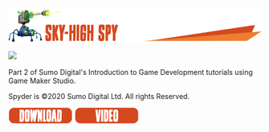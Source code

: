 ![](/.github/images/sky_high_spy_title.png)

![](/.github/images/SkyHighSpy.gif)


Part 2 of Sumo Digital's Introduction to Game Development tutorials using Game Maker Studio.

Spyder is ©2020 Sumo Digital Ltd. All rights Reserved.

[![](/.github/images/download.png)](https://github.com/sumo-digital-academy/game-maker-studio/archive/refs/heads/SkyHighSpy.zip)
[![](/.github/images/video.png)](https://youtu.be/y7wDtdnoeNM)
